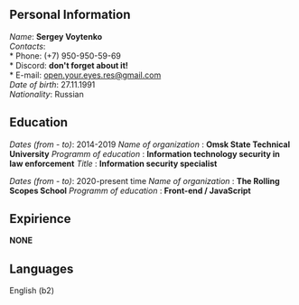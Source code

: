 
## Personal Information   

 *Name*: **Sergey Voytenko**   
 *Contacts*:  
    * Phone: (+7) 950-950-59-69  
    * Discord: **don't forget about it!**  
    * E-mail: open.your.eyes.res@gmail.com    
 *Date of birth*: 27.11.1991  
 *Nationality*: Russian  

## Education
*Dates (from - to)*: 2014-2019
*Name of organization* : __Omsk State Technical University__
*Programm of education* : __Information technology security in law enforcement__ 
*Title* : __Information security specialist__

*Dates (from - to)*: 2020-present time
*Name of organization* : __The Rolling Scopes School__
*Programm of education* : __Front-end / JavaScript__ 

## Expirience
**NONE**

## Languages
English (b2)
